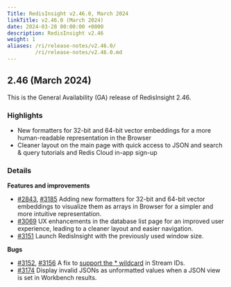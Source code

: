 ```yaml
---
Title: RedisInsight v2.46.0, March 2024
linkTitle: v2.46.0 (March 2024)
date: 2024-03-28 00:00:00 +0000
description: RedisInsight v2.46
weight: 1
aliases: /ri/release-notes/v2.46.0/
         /ri/release-notes/v2.46.0.md
---
```

## 2.46 (March 2024)
This is the General Availability (GA) release of RedisInsight 2.46.

### Highlights
- New formatters for 32-bit and 64-bit vector embeddings for a more human-readable representation in the Browser
- Cleaner layout on the main page with quick access to JSON and search & query tutorials and Redis Cloud in-app sign-up


### Details

**Features and improvements**
- [#2843](https://github.com/RedisInsight/RedisInsight/pull/2843), [#3185](https://github.com/RedisInsight/RedisInsight/pull/3185) Adding new formatters for 32-bit and 64-bit vector embeddings to visualize them as arrays in Browser for a simpler and more intuitive representation.
- [#3069](https://github.com/RedisInsight/RedisInsight/pull/3069) UX enhancements in the database list page for an improved user experience, leading to a cleaner layout and easier navigation.
- [#3151](https://github.com/RedisInsight/RedisInsight/pull/3151) Launch RedisInsight with the previously used window size.

**Bugs**
- [#3152](https://github.com/RedisInsight/RedisInsight/pull/3152), [#3156](https://github.com/RedisInsight/RedisInsight/pull/3156) A fix to [support the * wildcard](https://github.com/RedisInsight/RedisInsight/issues/3146) in Stream IDs.
- [#3174](https://github.com/RedisInsight/RedisInsight/pull/3174) Display invalid JSONs as unformatted values when a JSON view is set in Workbench results.
